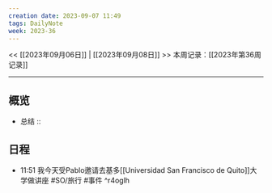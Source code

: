 ```yaml
---
creation date: 2023-09-07 11:49
tags: DailyNote
week: 2023-36
---
```

<< [[2023年09月06日]] | [[2023年09月08日]] >>
本周记录：[[2023年第36周记录]]

-----
## 概览
- 总结 :: 

## 日程

- 11:51 我今天受Pablo邀请去基多[[Universidad San Francisco de Quito]]大学做讲座 #SO/旅行 #事件 ^r4oglh
